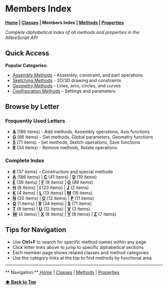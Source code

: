 # Members Index

**[Home](Home) | [Classes](Classes) | Members Index | [Methods](Methods-Index) | [Properties](Properties-Index)**

*Complete alphabetical index of all methods and properties in the AlibreScript API*

## Quick Access

**Popular Categories:**
- [ Assembly Methods](Classes#assembly-and-parts) - Assembly, constraint, and part operations
- [ Sketching Methods](Classes#sketching) - 2D/3D drawing and constraints
- [ Geometry Methods](Classes#geometry) - Lines, arcs, circles, and curves
- [ Configuration Methods](Classes#configuration) - Settings and parameters

## Browse by Letter

### Frequently Used Letters
- **[A](members-a)** (186 items) - Add methods, Assembly operations, Axis functions
- **[G](members-g)** (86 items) - Get methods, Global parameters, Geometry functions
- **[S](members-s)** (71 items) - Set methods, Sketch operations, Save functions
- **[R](members-r)** (34 items) - Remove methods, Rotate operations

### Complete Index
- [**#**](members-#) (37 items) - Constructors and special methods
- [**A**](members-a) (186 items) | [**C**](members-c) (41 items) | [**D**](members-d) (19 items)
- [**E**](members-e) (39 items) | [**F**](members-f) (9 items) | [**G**](members-g) (86 items)
- [**H**](members-h) (8 items) | [**I**](members-i) (23 items) | [**J**](members-j) (2 items)
- [**K**](members-k) (4 items) | [**L**](members-l) (13 items) | [**M**](members-m) (19 items)
- [**N**](members-n) (20 items) | [**O**](members-o) (12 items) | [**P**](members-p) (11 items)
- [**Q**](members-q) (1 items) | [**R**](members-r) (34 items) | [**S**](members-s) (71 items)
- [**T**](members-t) (8 items) | [**U**](members-u) (12 items) | [**V**](members-v) (3 items)
- [**W**](members-w) (4 items) | [**X**](members-x) (8 items) | [**Y**](members-y) (8 items) | [**Z**](members-z) (7 items)

## Tips for Navigation
- Use **Ctrl+F** to search for specific method names within any page
- Click letter links above to jump to specific alphabetical sections
- Each member page shows related classes and method categories
- Use the category links at the top to find methods by functional area

---
** Navigation:**[ Home](Home) | [ Classes](Classes) | [ Methods](Methods-Index) | [ Properties](Properties-Index)

**[⬆ Back to Top](#members-index)**
